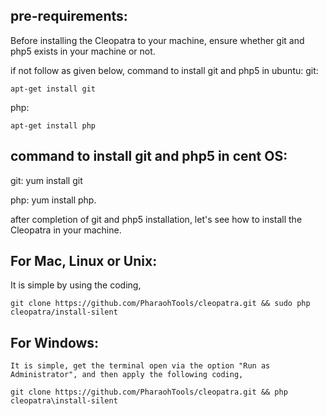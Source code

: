 pre-requirements:
-----------------

Before installing the Cleopatra to your machine, ensure whether git and php5 exists in your machine or not.

if not follow as given below,
	command to install git and php5 in ubuntu:
git:

	apt-get install git

php:

	apt-get install php

command to install git and php5 in cent OS:
-------------------------------------------

git:
	yum install git

php:
	yum install php.

after completion of git and php5 installation, let's see how to install the Cleopatra in your machine.

For Mac, Linux or Unix:
-----------------------
It is simple by using the coding,

	git clone https://github.com/PharaohTools/cleopatra.git && sudo php cleopatra/install-silent

For Windows:
------------
	It is simple, get the terminal open via the option "Run as Administrator", and then apply the following coding,
	
	git clone https://github.com/PharaohTools/cleopatra.git && php cleopatra\install-silent
